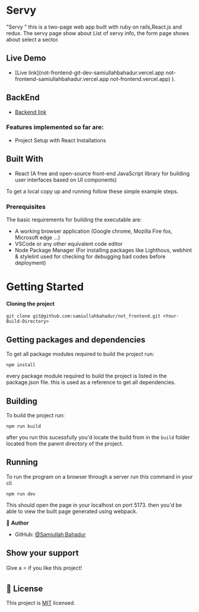 # Servy

"Servy " this is a two-page web app built with ruby on rails,React.js and redux. The servy page show about List of servy info, the form page shows about select a sector.

## Live Demo

- [Live link](not-frontend-git-dev-samiullahbahadur.vercel.app
  not-frontend-samiullahbahadur.vercel.app
  not-frontend.vercel.app)
  ).

## BackEnd

- [Backend link](https://github.com/samiullahbahadur/not_backend)
  

### Features implemented so far are:

- Project Setup with React Installations

## Built With

- React (A free and open-source front-end JavaScript library for building user interfaces based on UI components)

To get a local copy up and running follow these simple example steps.

### Prerequisites

The basic requirements for building the executable are:

- A working browser application (Google chrome, Mozilla Fire fox, Microsoft edge ...)
- VSCode or any other equivalent code editor
- Node Package Manager (For installing packages like Lighthous, webhint & stylelint used for checking for debugging bad codes before deployment)

# Getting Started

#### Cloning the project

```
git clone git@github.com:samiullahbahadur/not_frontend.git <Your-Build-Directory>
```

## Getting packages and dependencies

To get all package modules required to build the project run:

```
npm install
```

every package module required to build the project is listed in the package.json file. this is used as a reference to get all dependencies.

## Building

To build the project run:

```
npm run build
```

after you run this sucessfully you'd locate the build from in the `build` folder located from the parent directory of the project.

## Running

To run the program on a browser through a server run this command in your cli

```
npm run dev
```

This should open the page in your localhost on port 5173. then you'd be able to view the built page generated using webpack.

👤 **Author**

- GitHub: [@Samiullah Bahadur](https://github.com/samiullahbahadur)

## Show your support

Give a ⭐️ if you like this project!

## 📝 License

This project is [MIT](./MIT.md) licensed.
